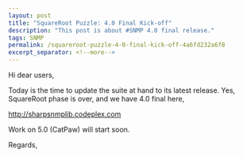 ```yaml
---
layout: post
title: "SquareRoot Puzzle: 4.0 Final Kick-off"
description: "This post is about #SNMP 4.0 final release."
tags: SNMP
permalink: /squareroot-puzzle-4-0-final-kick-off-4a6fd232a6f8
excerpt_separator: <!--more-->
---
```

Hi dear users,

Today is the time to update the suite at hand to its latest release. Yes, SquareRoot phase is over, and we have 4.0 final here,

http://sharpsnmplib.codeplex.com

Work on 5.0 (CatPaw) will start soon.

Regards,
<!--more-->
